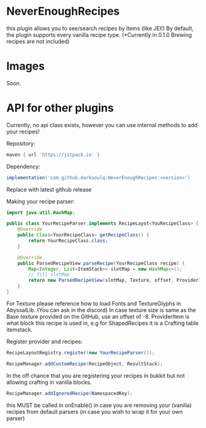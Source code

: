 # NeverEnoughRecipes

this plugin allows you to see/search recipes by items (like JEI!)
By default, the plugin supports every vanilla recipe type. (*Currently in 0.1.0 Brewing recipes are not included)

# Images
Soon.

# API for other plugins
Currently, no api class exists, however you can use internal methods to add your recipes!

Repository:
```gradle
maven { url 'https://jitpack.io' }
```

Dependency:
```gradle
implementation('com.github.darksoulq:NeverEnoughRecipes:<version>')
```
Replace <version> with latest github release

Making your recipe parser:

```Java
import java.util.HashMap;

public class YourRecipeParser implements RecipeLayot<YouRecipeClass> {
    @Override
    public Class<YourRecipeClass> getRecipeClass() {
        return YourRecipeClass.class;
    }

    @Override
    public ParsedRecipeView parseRecipe(YourRecipeClass recipe) {
        Map<Integer, List<ItemStack>> slotMap = new HashMap<>();
        // fill slotMap
        return new ParsedRecipeView(slotMap, Texture, offset, ProviderItem);
    }
}
```

For Texture please reference how to load Fonts and TextureGlyphs in AbyssalLib. (You can ask in the discord)
In case texture size is same as the Base texture provided on the GitHub, use an offset of -8.
ProviderItem is what block this recipe is used in, e.g for ShapedRecipes it is a Crafting table itemstack.

Register provider and recipes:
```Java
RecipeLayoutRegistry.register(new YourRecipeParser());

RecipeManager.addCustomRecipe(RecipeObject, ResultStack);
```

In the off chance that you are registering your recipes in bukkit but not allowing crafting in vanilla blocks.
```Java
RecipeManager.addIgnoredRecipe(NamespacedKey);
```
this MUST be called in onEnable() in case you are removing your (vanilla) recipes from default parsers (in case you wish to wrap it for your own parser)